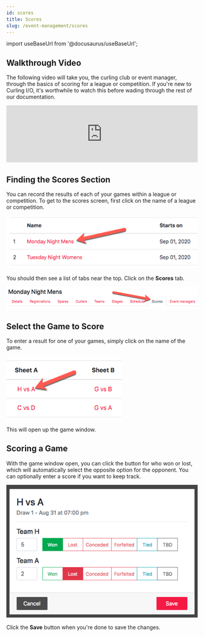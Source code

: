 ```yaml
---
id: scores
title: Scores
slug: /event-management/scores
---
```

import useBaseUrl from '@docusaurus/useBaseUrl';

## Walkthrough Video

The following video will take you, the curling club or event manager, through the basics of scoring for a league or competition.
If you're new to Curling I/O, it's worthwhile to watch this before wading through the rest of our documentation.

<div className="text--center videoWrapper">
  <iframe width="100%" src="https://www.youtube.com/embed/sjSN5mhLZVo" frameBorder="0" allow="accelerometer; autoplay; clipboard-write; encrypted-media; gyroscope; picture-in-picture" allowFullScreen></iframe>
</div>

## Finding the Scores Section

You can record the results of each of your games within a league or competition.
To get to the scores screen, first click on the name of a league or competition.

![Events List](/img/docs/event-management/shared/events.png)

You should then see a list of tabs near the top.
Click on the **Scores** tab.

![Scores Navigation](/img/docs/event-management/scores/navigation.png)

## Select the Game to Score

To enter a result for one of your games, simply click on the name of the game.

![Select a Game](/img/docs/event-management/scores/select-a-game.png)

This will open up the game window.

## Scoring a Game

With the game window open, you can click the button for who won or lost, which will automatically select the opposite option for the opponent.
You can optionally enter a score if you want to keep track.

![Scoring a Game](/img/docs/event-management/scores/scoring-a-game.png)

Click the **Save** button when you're done to save the changes.
